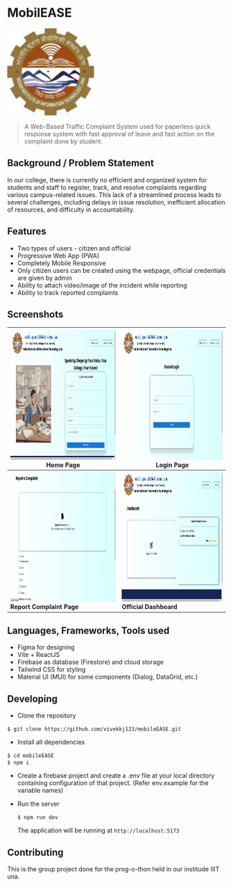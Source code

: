 # MobilEASE

<img src="./public/apple-touch-icon.png" alt="logo" width=200 height=200>


> A Web-Based Traffic Complaint System used for paperless quick response system with fast approval of leave and fast action on the complaint done by student.
## Background / Problem Statement

In our college, there is currently no efficient and organized system for students and staff to register, track, and resolve complaints regarding various campus-related issues. This lack of a streamlined process leads to several challenges, including delays in issue resolution, inefficient allocation of resources, and difficulty in accountability.

## Features

- Two types of users - citizen and official
- Progressive Web App (PWA)
- Completely Mobile Responsive
- Only citizen users can be created using the webpage, official credentials are given by admin
- Ability to attach video/image of the incident while reporting
- Ability to track reported complaints

## Screenshots

| <img src="./public/homepage.jpg"  width=300 height=300> Home Page   | <img src="./public/login.jpg" width=300 height=300> **Login Page**    |
| ------------------------------------------------------------------- | -------------------------------------------------------------- |
| <div style="display:inline-block"><img src="./public/reporting dashboard.jpg" alt="complaint" width=300 height=300 style> **Report Complaint Page**|<img src="./public/student dashboard.jpg" alt="dashboard" width=300 height=300> **Official Dashboard** |</div>

## Languages, Frameworks, Tools used

- Figma for designing
- Vite + ReactJS
- Firebase as database (Firestore) and cloud storage
- Tailwind CSS for styling
- Material UI (MUI) for some components (Dialog, DataGrid, etc.)

## Developing

- Clone the repository
```shell
$ git clone https://github.com/vivekkj123/mobileEASE.git
```
- Install all dependencies

```shell
$ cd mobileEASE
$ npm i
```
- Create a firebase project and create a .env file at your local directory containing configuration of that project.
(Refer env.example for the variable names)

- Run the server
    ```shell
    $ npm run dev
    ```

    The application will be running at `http://localhost:5173`

## Contributing

This is the group project done for the prog-o-thon held in our institude IIIT una.

